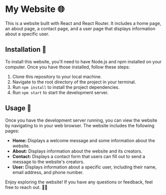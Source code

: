 # My Website 🌐

This is a website built with React and React Router. It includes a home page, an about page, a contact page, and a user page that displays information about a specific user.

## Installation 🚀

To install this website, you'll need to have Node.js and npm installed on your computer. Once you have those installed, follow these steps:

1. Clone this repository to your local machine.
2. Navigate to the root directory of the project in your terminal.
3. Run `npm install` to install the project dependencies.
4. Run `npm start` to start the development server.

## Usage 🌟

Once you have the development server running, you can view the website by navigating to in your web browser. The website includes the following pages:

- **Home:** Displays a welcome message and some information about the website.
- **About:** Displays information about the website and its creators.
- **Contact:** Displays a contact form that users can fill out to send a message to the website's creators.
- **User:** Displays information about a specific user, including their name, email address, and phone number.

Enjoy exploring the website! If you have any questions or feedback, feel free to reach out. 📧👋

 
 
